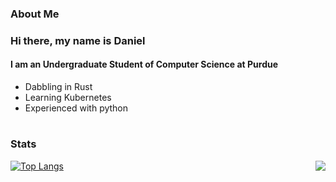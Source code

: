 ### About Me

### Hi there, my name is Daniel

#### I am an Undergraduate Student of Computer Science at Purdue 

- Dabbling in Rust
- Learning Kubernetes
- Experienced with python

#

### Stats

[![Top Langs](https://github-readme-stats.vercel.app/api/top-langs/?username=WhiffyMuffinz&show_icons=true&theme=github_dark)](https://github.com/anuraghazra/github-readme-stats)
<img align='right' src="https://github-readme-stats.vercel.app/api?username=WhiffyMuffinz&show_icons=true&theme=github_dark">
